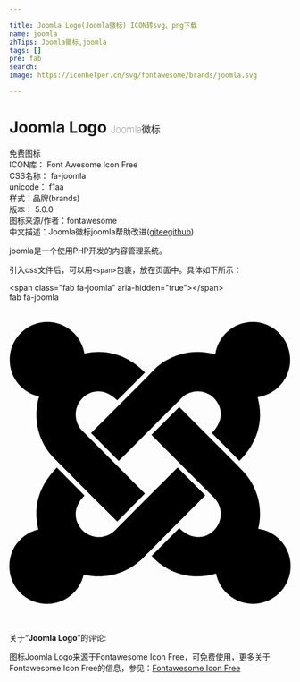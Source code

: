```yaml
---

title: Joomla Logo(Joomla徽标) ICON转svg、png下载
name: joomla
zhTips: Joomla徽标,joomla
tags: []
pre: fab
search: 
image: https://iconhelper.cn/svg/fontawesome/brands/joomla.svg

---
```


# Joomla Logo  <small style="font-size: 60%;font-weight: 100">Joomla徽标</small>


<div class="detail-page">
<p>
<span><span class="badge-success badge">免费图标</span> </span>
<br/>
<span>
ICON库：
<span class="badge-secondary badge">Font Awesome Icon Free</span> 
</span>
<br/>
<span>
CSS名称：
<span class="badge-secondary badge">fa-joomla</span> 
</span>
<br/>
<span>
unicode：
<span class="badge-secondary badge">f1aa</span> 
<copy-btn content='f1aa' btn-title=""></copy-btn>
<copy-btn :content='String.fromCodePoint(parseInt("f1aa", 16))' btn-title="复制U"></copy-btn>
</span><br/><span>样式：<span class="badge-light badge">品牌(brands)</span></span>
<br/>
<span>
版本：
<span class="badge-secondary badge">5.0.0</span> 
</span>
<br/>
<span>图标来源/作者：<span class="badge-light badge">fontawesome</span></span> 
<br/>
<span class="zh-detail">中文描述：<span class="badge-primary badge">Joomla徽标</span><span class="badge-primary badge">joomla</span><span class="help-link"><span>帮助改进</span>(<a href="https://gitee.com/liuwave/icon-helper/edit/master/json/fontawesome/brands/joomla.json" target="_blank" rel="noopener noreferrer">gitee</a><a href="https://github.com/liuwave/icon-helper/edit/master/json/fontawesome/brands/joomla.json" target="_blank" rel="noopener noreferrer">github</a></span>)</span><br/>
</p>
</div><div class="description description alert alert-light">joomla是一个使用PHP开发的内容管理系统。</div>
<div class="alert alert-dark">
  <i class="fab fa-joomla fa-xs"></i>
  <i class="fab fa-joomla fa-sm"></i>
  <i class="fab fa-joomla fa-lg"></i>
  <i class="fab fa-joomla fa-2x"></i>
  <i class="fab fa-joomla fa-3x"></i>
  <i class="fab fa-joomla fa-5x"></i>
  <i class="fab fa-joomla fa-7x"></i>
</div>
<div>
  <p>引入css文件后，可以用<code>&lt;span&gt;</code>包裹，放在页面中。具体如下所示：    
  </p>
  <div class="alert alert-primary" style="font-size: 14px">
    &lt;span class="fab fa-joomla" aria-hidden="true"&gt;&lt;/span&gt;
    <copy-btn content='<span class="fab fa-joomla" aria-hidden="true"></span>'></copy-btn>
  </div>
  <div class="alert alert-secondary">
    <i class="fab fa-joomla"
    style="font-size: 24px"
    aria-hidden="true"></i> fab fa-joomla
    <copy-btn content="fab fa-joomla" btn-title="复制图标名称"></copy-btn>
  </div>
</div>
<div id="svg" class="svg-wrap">
<svg xmlns="http://www.w3.org/2000/svg" viewBox="0 0 448 512"><path d="M.6 92.1C.6 58.8 27.4 32 60.4 32c30 0 54.5 21.9 59.2 50.2 32.6-7.6 67.1.6 96.5 30l-44.3 44.3c-20.5-20.5-42.6-16.3-55.4-3.5-14.3 14.3-14.3 37.9 0 52.2l99.5 99.5-44 44.3c-87.7-87.2-49.7-49.7-99.8-99.7-26.8-26.5-35-64.8-24.8-98.9C20.4 144.6.6 120.7.6 92.1zm129.5 116.4l44.3 44.3c10-10 89.7-89.7 99.7-99.8 14.3-14.3 37.6-14.3 51.9 0 12.8 12.8 17 35-3.5 55.4l44 44.3c31.2-31.2 38.5-67.6 28.9-101.2 29.2-4.1 51.9-29.2 51.9-59.5 0-33.2-26.8-60.1-59.8-60.1-30.3 0-55.4 22.5-59.5 51.6-33.8-9.9-71.7-1.5-98.3 25.1-18.3 19.1-71.1 71.5-99.6 99.9zm266.3 152.2c8.2-32.7-.9-68.5-26.3-93.9-11.8-12.2 5 4.7-99.5-99.7l-44.3 44.3 99.7 99.7c14.3 14.3 14.3 37.6 0 51.9-12.8 12.8-35 17-55.4-3.5l-44 44.3c27.6 30.2 68 38.8 102.7 28 5.5 27.4 29.7 48.1 58.9 48.1 33 0 59.8-26.8 59.8-60.1 0-30.2-22.5-55-51.6-59.1zm-84.3-53.1l-44-44.3c-87 86.4-50.4 50.4-99.7 99.8-14.3 14.3-37.6 14.3-51.9 0-13.1-13.4-16.9-35.3 3.2-55.4l-44-44.3c-30.2 30.2-38 65.2-29.5 98.3-26.7 6-46.2 29.9-46.2 58.2C0 453.2 26.8 480 59.8 480c28.6 0 52.5-19.8 58.6-46.7 32.7 8.2 68.5-.6 94.2-26 32.1-32 12.2-12.4 99.5-99.7z"/></svg>
</div>
<detail full-name='fa-joomla'></detail>
<div class="icon-detail__container">
<p>关于“<b>Joomla Logo</b>”的评论:</p>
</div>
<Vssue title="关于“Joomla Logo”的评论" />    
<div><p>图标Joomla Logo来源于Fontawesome Icon Free，可免费使用，更多关于  Fontawesome Icon Free的信息，参见：<a target="_blank" href="https://iconhelper.cn/fontawesome.html">Fontawesome Icon Free</a>
</p></div>
